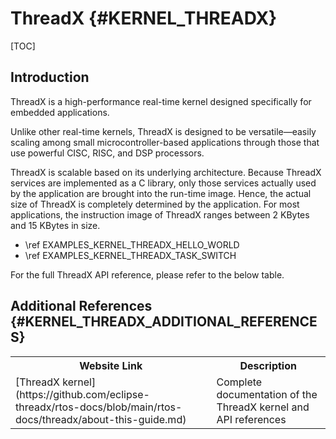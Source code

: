 # ThreadX {#KERNEL_THREADX}

[TOC]

## Introduction

ThreadX is a high-performance real-time kernel designed specifically for embedded applications.

Unlike other real-time kernels, ThreadX is designed to be versatile—easily scaling among small microcontroller-based applications through those that use powerful CISC, RISC, and DSP processors.

ThreadX is scalable based on its underlying architecture. Because ThreadX services are implemented as a C library, only those services actually used by the application are brought into the run-time image. Hence, the actual size of ThreadX is completely determined by the application. For most applications, the instruction image of ThreadX ranges between 2 KBytes and 15 KBytes in size.

- \ref EXAMPLES_KERNEL_THREADX_HELLO_WORLD
- \ref EXAMPLES_KERNEL_THREADX_TASK_SWITCH

For the full ThreadX API reference, please refer to the below table.

## Additional References {#KERNEL_THREADX_ADDITIONAL_REFERENCES}

<table>
<tr>
    <th>Website Link
    <th>Description
</tr>
<tr>
    <td>[ThreadX kernel](https://github.com/eclipse-threadx/rtos-docs/blob/main/rtos-docs/threadx/about-this-guide.md)
    <td>Complete documentation of the ThreadX kernel and API references
</tr>
</table>
